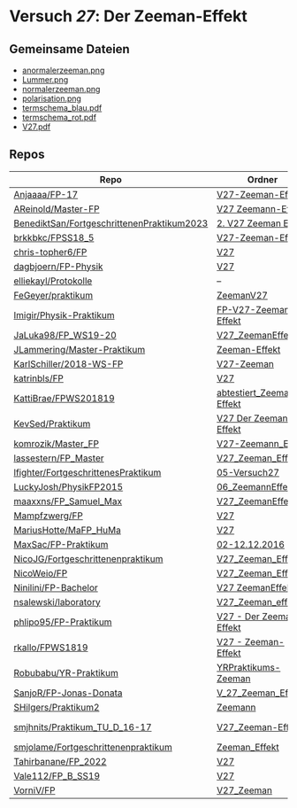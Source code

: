 # Versuch *27*: Der Zeeman-Effekt

## Gemeinsame Dateien
- [anormalerzeeman.png](https://raw.githubusercontent.com/BenediktSan/FortgeschrittenenPraktikum2023/main/Versuche%20Semester%20VII/2.%20V27%20Zeeman%20Effekt/latex/images/anormalerzeeman.png)
- [Lummer.png](https://raw.githubusercontent.com/MaxSac/FP-Praktikum/master/02-12.12.2016/Bilder/Lummer.png)
- [normalerzeeman.png](https://raw.githubusercontent.com/BenediktSan/FortgeschrittenenPraktikum2023/main/Versuche%20Semester%20VII/2.%20V27%20Zeeman%20Effekt/latex/images/normalerzeeman.png)
- [polarisation.png](https://raw.githubusercontent.com/BenediktSan/FortgeschrittenenPraktikum2023/main/Versuche%20Semester%20VII/2.%20V27%20Zeeman%20Effekt/latex/images/polarisation.png)
- [termschema_blau.pdf](https://docs.google.com/viewer?url=https://raw.githubusercontent.com/KattiBrae/FPWS201819/master/BA_FP_Protokolle/abtestiert_Zeeman-Effekt/Bilder/termschema_blau.pdf)
- [termschema_rot.pdf](https://docs.google.com/viewer?url=https://raw.githubusercontent.com/KattiBrae/FPWS201819/master/BA_FP_Protokolle/abtestiert_Zeeman-Effekt/Bilder/termschema_rot.pdf)
- [V27.pdf](https://docs.google.com/viewer?url=https://raw.githubusercontent.com/JLammering/Master-Praktikum/master/Zeeman-Effekt/V27.pdf)

## Repos

|                                              Repo                                              |                                                                       Ordner                                                                       |                                                                                                      PDFs                                                                                                      |
|------------------------------------------------------------------------------------------------|----------------------------------------------------------------------------------------------------------------------------------------------------|----------------------------------------------------------------------------------------------------------------------------------------------------------------------------------------------------------------|
|[Anjaaaa/FP-17](../repo/Anjaaaa/FP-17)                                                          |[V27-Zeeman-Effekt](https://github.com/Anjaaaa/FP-17/tree/master/V27-Zeeman-Effekt)                                                                 |–                                                                                                                                                                                                               |
|[AReinold/Master-FP](../repo/AReinold/Master-FP)                                                |[V27 Zeemann-Effekt](https://github.com/AReinold/Master-FP/tree/master/V27%20Zeemann-Effekt)                                                        |–                                                                                                                                                                                                               |
|[BenediktSan/FortgeschrittenenPraktikum2023](../repo/BenediktSan/FortgeschrittenenPraktikum2023)|[2. V27 Zeeman Effekt](https://github.com/BenediktSan/FortgeschrittenenPraktikum2023/tree/main/Versuche%20Semester%20VII/2.%20V27%20Zeeman%20Effekt)|[V27.pdf](https://docs.google.com/viewer?url=https://raw.githubusercontent.com/BenediktSan/FortgeschrittenenPraktikum2023/main/Versuche%20Semester%20VII/2.%20V27%20Zeeman%20Effekt/V27.pdf)                    |
|[brkkbkc/FPSS18_5](../repo/brkkbkc/FPSS18_5)                                                    |[V27-Zeeman-Effekt](https://github.com/brkkbkc/FPSS18_5/tree/master/V27-Zeeman-Effekt)                                                              |–                                                                                                                                                                                                               |
|[chris-topher6/FP](../repo/chris-topher6/FP)                                                    |[V27](https://github.com/chris-topher6/FP/tree/master/V27)                                                                                          |–                                                                                                                                                                                                               |
|[dagbjoern/FP-Physik](../repo/dagbjoern/FP-Physik)                                              |[V27](https://github.com/dagbjoern/FP-Physik/tree/master/V27)                                                                                       |–                                                                                                                                                                                                               |
|[elliekayl/Protokolle](../repo/elliekayl/Protokolle)                                            |–                                                                                                                                                   |[V27_Zeeman.pdf](https://docs.google.com/viewer?url=https://raw.githubusercontent.com/elliekayl/Protokolle/master/V01-46/V27_Zeeman.pdf)                                                                        |
|[FeGeyer/praktikum](../repo/FeGeyer/praktikum)                                                  |[ZeemanV27](https://github.com/FeGeyer/praktikum/tree/master/BFP/ZeemanV27)                                                                         |–                                                                                                                                                                                                               |
|[Imigir/Physik-Praktikum](../repo/Imigir/Physik-Praktikum)                                      |[FP-V27-Zeeman-Effekt](https://github.com/Imigir/Physik-Praktikum/tree/master/FP-V27-Zeeman-Effekt)                                                 |–                                                                                                                                                                                                               |
|[JaLuka98/FP_WS19-20](../repo/JaLuka98/FP_WS19-20)                                              |[V27_ZeemanEffekt](https://github.com/JaLuka98/FP_WS19-20/tree/master/V27_ZeemanEffekt)                                                             |–                                                                                                                                                                                                               |
|[JLammering/Master-Praktikum](../repo/JLammering/Master-Praktikum)                              |[Zeeman-Effekt](https://github.com/JLammering/Master-Praktikum/tree/master/Zeeman-Effekt)                                                           |[V27.pdf](https://docs.google.com/viewer?url=https://raw.githubusercontent.com/JLammering/Master-Praktikum/master/Zeeman-Effekt/V27.pdf)                                                                        |
|[KarlSchiller/2018-WS-FP](../repo/KarlSchiller/2018-WS-FP)                                      |[V27-Zeeman](https://github.com/KarlSchiller/2018-WS-FP/tree/master/V27-Zeeman)                                                                     |–                                                                                                                                                                                                               |
|[katrinbls/FP](../repo/katrinbls/FP)                                                            |[V27](https://github.com/katrinbls/FP/tree/master/V27)                                                                                              |–                                                                                                                                                                                                               |
|[KattiBrae/FPWS201819](../repo/KattiBrae/FPWS201819)                                            |[abtestiert_Zeeman-Effekt](https://github.com/KattiBrae/FPWS201819/tree/master/BA_FP_Protokolle/abtestiert_Zeeman-Effekt)                           |–                                                                                                                                                                                                               |
|[KevSed/Praktikum](../repo/KevSed/Praktikum)                                                    |[V27 Der Zeeman-Effekt](https://github.com/KevSed/Praktikum/tree/master/V27%20Der%20Zeeman-Effekt)                                                  |–                                                                                                                                                                                                               |
|[komrozik/Master_FP](../repo/komrozik/Master_FP)                                                |[V27-Zeemann_Effekt](https://github.com/komrozik/Master_FP/tree/main/V27-Zeemann_Effekt)                                                            |–                                                                                                                                                                                                               |
|[lassestern/FP_Master](../repo/lassestern/FP_Master)                                            |[V27_Zeeman_Effekt](https://github.com/lassestern/FP_Master/tree/main/V27_Zeeman_Effekt)                                                            |–                                                                                                                                                                                                               |
|[lfighter/FortgeschrittenesPraktikum](../repo/lfighter/FortgeschrittenesPraktikum)              |[05-Versuch27](https://github.com/lfighter/FortgeschrittenesPraktikum/tree/master/05-Versuch27)                                                     |–                                                                                                                                                                                                               |
|[LuckyJosh/PhysikFP2015](../repo/LuckyJosh/PhysikFP2015)                                        |[06_ZeemannEffekt[X]](https://github.com/LuckyJosh/PhysikFP2015/tree/master/06_ZeemannEffekt%5BX%5D)                                                |–                                                                                                                                                                                                               |
|[maaxxns/FP_Samuel_Max](../repo/maaxxns/FP_Samuel_Max)                                          |[V27_ZeemanEffekt](https://github.com/maaxxns/FP_Samuel_Max/tree/main/V27_ZeemanEffekt)                                                             |–                                                                                                                                                                                                               |
|[Mampfzwerg/FP](../repo/Mampfzwerg/FP)                                                          |[V27](https://github.com/Mampfzwerg/FP/tree/master/V27)                                                                                             |[main.pdf](https://docs.google.com/viewer?url=https://raw.githubusercontent.com/Mampfzwerg/FP/master/V27/latex-template/main.pdf)                                                                               |
|[MariusHotte/MaFP_HuMa](../repo/MariusHotte/MaFP_HuMa)                                          |[V27](https://github.com/MariusHotte/MaFP_HuMa/tree/master/V27)                                                                                     |[Protokoll.pdf](https://docs.google.com/viewer?url=https://raw.githubusercontent.com/MariusHotte/MaFP_HuMa/master/V27/build/Protokoll.pdf)                                                                      |
|[MaxSac/FP-Praktikum](../repo/MaxSac/FP-Praktikum)                                              |[02-12.12.2016](https://github.com/MaxSac/FP-Praktikum/tree/master/02-12.12.2016)                                                                   |–                                                                                                                                                                                                               |
|[NicoJG/Fortgeschrittenenpraktikum](../repo/NicoJG/Fortgeschrittenenpraktikum)                  |[V27_Zeeman_Effekt](https://github.com/NicoJG/Fortgeschrittenenpraktikum/tree/master/V27_Zeeman_Effekt)                                             |[V27_Abgabe.pdf](https://docs.google.com/viewer?url=https://raw.githubusercontent.com/NicoJG/Fortgeschrittenenpraktikum/master/V27_Zeeman_Effekt/V27_Abgabe.pdf)                                                |
|[NicoWeio/FP](../repo/NicoWeio/FP)                                                              |[V27_Zeeman_Effekt](https://github.com/NicoWeio/FP/tree/gh-pages/V27_Zeeman_Effekt)                                                                 |[main.pdf](https://docs.google.com/viewer?url=https://raw.githubusercontent.com/NicoWeio/FP/gh-pages/V27_Zeeman_Effekt/build/main.pdf)                                                                          |
|[Ninilini/FP-Bachelor](../repo/Ninilini/FP-Bachelor)                                            |[V27 ZeemanEffekt](https://github.com/Ninilini/FP-Bachelor/tree/master/V27%20ZeemanEffekt)                                                          |–                                                                                                                                                                                                               |
|[nsalewski/laboratory](../repo/nsalewski/laboratory)                                            |[V27_Zeeman_effect](https://github.com/nsalewski/laboratory/tree/master/FP/V27_Zeeman_effect)                                                       |–                                                                                                                                                                                                               |
|[phlipo95/FP-Praktikum](../repo/phlipo95/FP-Praktikum)                                          |[V27 - Der Zeeman-Effekt](https://github.com/phlipo95/FP-Praktikum/tree/master/V27%20-%20Der%20Zeeman-Effekt)                                       |–                                                                                                                                                                                                               |
|[rkallo/FPWS1819](../repo/rkallo/FPWS1819)                                                      |[V27 - Zeeman-Effekt](https://github.com/rkallo/FPWS1819/tree/master/V27%20-%20Zeeman-Effekt)                                                       |[V27.pdf](https://docs.google.com/viewer?url=https://raw.githubusercontent.com/rkallo/FPWS1819/master/V27%20-%20Zeeman-Effekt/V27.pdf)                                                                          |
|[Robubabu/YR-Praktikum](../repo/Robubabu/YR-Praktikum)                                          |[YRPraktikums-Zeeman](https://github.com/Robubabu/YR-Praktikum/tree/master/YRPraktikums-Zeeman)                                                     |–                                                                                                                                                                                                               |
|[SanjoR/FP-Jonas-Donata](../repo/SanjoR/FP-Jonas-Donata)                                        |[V_27_Zeeman_Effekt](https://github.com/SanjoR/FP-Jonas-Donata/tree/master/BFP/V_27_Zeeman_Effekt)                                                  |–                                                                                                                                                                                                               |
|[SHilgers/Praktikum2](../repo/SHilgers/Praktikum2)                                              |[Zeemann](https://github.com/SHilgers/Praktikum2/tree/master/Zeemann)                                                                               |–                                                                                                                                                                                                               |
|[smjhnits/Praktikum_TU_D_16-17](../repo/smjhnits/Praktikum_TU_D_16-17)                          |[V27_Zeeman-Effekt](https://github.com/smjhnits/Praktikum_TU_D_16-17/tree/master/Fortgeschrittenenpraktikum/Protokolle/V27_Zeeman-Effekt)           |[V27_Zeeman-Effekt.pdf](https://docs.google.com/viewer?url=https://raw.githubusercontent.com/smjhnits/Praktikum_TU_D_16-17/master/Fortgeschrittenenpraktikum/Protokolle/V27_Zeeman-Effekt/V27_Zeeman-Effekt.pdf)|
|[smjolame/Fortgeschrittenenpraktikum](../repo/smjolame/Fortgeschrittenenpraktikum)              |[Zeeman_Effekt](https://github.com/smjolame/Fortgeschrittenenpraktikum/tree/master/Zeeman_Effekt)                                                   |–                                                                                                                                                                                                               |
|[Tahirbanane/FP_2022](../repo/Tahirbanane/FP_2022)                                              |[V27](https://github.com/Tahirbanane/FP_2022/tree/master/V27)                                                                                       |–                                                                                                                                                                                                               |
|[Vale112/FP_B_SS19](../repo/Vale112/FP_B_SS19)                                                  |[V27](https://github.com/Vale112/FP_B_SS19/tree/master/V27)                                                                                         |–                                                                                                                                                                                                               |
|[VorniV/FP](../repo/VorniV/FP)                                                                  |[V27_Zeeman](https://github.com/VorniV/FP/tree/main/V27_Zeeman)                                                                                     |–                                                                                                                                                                                                               |
